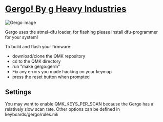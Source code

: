 # [Gergo! By g Heavy Industries](http://gboards.ca)

![Gergo image](https://4.bp.blogspot.com/-889nMXxgSM0/XCNxwnO5kUI/AAAAAAAA6mI/tZbWgZVCBW0dyZOCGJDkjN06DVax7j8XwCLcBGAs/s1600/48422820_967732713413298_485744639215665152_n.jpg)

Gergo uses the atmel-dfu loader, for flashing please install dfu-programmer for your system!

To build and flash your firmware:
  - download/clone the QMK repository
  - cd to the QMK directory
  - run "make gergo:germ"
  - Fix any errors you made hacking on your keymap
  - press the reset button when prompted

## Settings
You may want to enable QMK_KEYS_PER_SCAN because the Gergo has a relatively
slow scan rate. Other options can be defined in keyboards/gergo/rules.mk
